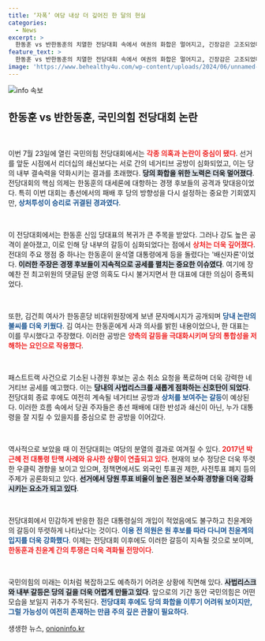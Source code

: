 ```yaml
---
title: ‘자폭’ 여당 내상 더 깊어진 한 달의 현실
categories:
  - News
excerpt: >
  한동훈 vs 반한동훈의 치열한 전당대회 속에서 여권의 화합은 멀어지고, 긴장감은 고조되었다. 의혹의 그림자는 사법리스크를 키우고, 총선 참패 이후 쇄신은 공감 없이 사라졌다. 한동훈의 ‘상처투성이 승리’가 당에 남긴 상처, 후폭풍은 불가피할 듯.
feature_text: >
  한동훈 vs 반한동훈의 치열한 전당대회 속에서 여권의 화합은 멀어지고, 긴장감은 고조되었다. 의혹의 그림자는 사법리스크를 키우고, 총선 참패 이후 쇄신은 공감 없이 사라졌다. 한동훈의 ‘상처투성이 승리’가 당에 남긴 상처, 후폭풍은 불가피할 듯.
image: 'https://www.behealthy4u.com/wp-content/uploads/2024/06/unnamed-file.png'
---
```


<p><img src="https://www.behealthy4u.com/wp-content/uploads/2024/06/unnamed-file.png" alt="info 속보" /></p>

<h2 data-ke-size="size26">한동훈 vs 반한동훈, 국민의힘 전당대회 논란</h2>

<p data-ke-size="size16">&nbsp;</p>

<p>이번 7월 23일에 열린 국민의힘 전당대회에서는 <b><span style="color: #ee2323;">각종 의혹과 논란이 중심이 됐다</span></b>. 선거를 앞둔 시점에서 리더십의 쇄신보다는 서로 간의 네거티브 공방이 심화되었고, 이는 당의 내부 결속력을 약화시키는 결과를 초래했다. <b><span style="background-color: #21538527;">당의 화합을 위한 노력은 더욱 멀어졌다</span></b>. 전당대회의 핵심 의제는 한동훈의 대세론에 대항하는 경쟁 후보들의 공격과 맞대응이었다. 특히 이번 대회는 총선에서의 패배 후 당의 방향성을 다시 설정하는 중요한 기회였지만, <b><span style="color: #1a5490;">상처투성이 승리로 귀결된 경과였다</span></b>.</p>

<p data-ke-size="size16">&nbsp;</p>

<p>이 전당대회에서는 한동훈 신임 당대표의 복귀가 큰 주목을 받았다. 그러나 강도 높은 공격이 쏟아졌고, 이로 인해 당 내부의 갈등이 심화되었다는 점에서 <b><span style="color: #ee2323;">상처는 더욱 깊어졌다</span></b>. 전대의 주요 쟁점 중 하나는 한동훈이 윤석열 대통령에게 등을 돌렸다는 '배신자론'이었다. <b><span style="background-color: #21538527;">이러한 주장은 경쟁 후보들이 지속적으로 공세를 펼치는 중요한 이슈였다</span></b>. 여기에 장예찬 전 최고위원의 댓글팀 운영 의혹도 다시 불거지면서 한 대표에 대한 의심이 증폭되었다.</p>

<p data-ke-size="size16">&nbsp;</p>

<p>또한, 김건희 여사가 한동훈당 비대위원장에게 보낸 문자메시지가 공개되며 <b><span style="color: #1a5490;">당내 논란의 불씨를 더욱 키웠다</span></b>. 김 여사는 한동훈에게 사과 의사를 밝힌 내용이었으나, 한 대표는 이를 무시했다고 주장했다. 이러한 공방은 <b><span style="color: #ee2323;">양측의 갈등을 극대화시키며 당의 통합성을 저해하는 요인으로 작용했다</span></b>.</p>

<p data-ke-size="size16">&nbsp;</p>

<p>패스트트랙 사건으로 기소된 나경원 후보는 공소 취소 요청을 폭로하며 더욱 강력한 네거티브 공세를 예고했다. 이는 <b><span style="background-color: #21538527;">당내의 사법리스크를 새롭게 점화하는 신호탄이 되었다</span></b>. 전당대회 종료 후에도 여전히 계속될 네거티브 공방과 <b><span style="color: #1a5490;">상처를 보여주는 갈등</span></b>이 예상된다. 이러한 흐름 속에서 당권 주자들은 총선 패배에 대한 반성과 쇄신이 아닌, 누가 대통령을 잘 지킬 수 있을지를 중심으로 한 공방을 이어갔다.</p>

<p data-ke-size="size16">&nbsp;</p>

<p>역사적으로 보았을 때 이 전당대회는 여당의 분열의 결과로 여겨질 수 있다. <b><span style="color: #ee2323;">2017년 박근혜 전 대통령 탄핵 사례와 유사한 상황이 연출되고 있다</span></b>. 현재의 보수 정당은 더욱 뚜렷한 우클릭 경향을 보이고 있으며, 정책면에서도 외국인 투표권 제한, 사전투표 폐지 등의 주제가 공론화되고 있다. <b><span style="background-color: #21538527;">선거에서 당원 투표 비율이 높은 점은 보수화 경향을 더욱 강화시키는 요소가 되고 있다</span></b>.</p>

<p data-ke-size="size16">&nbsp;</p>

<p>전당대회에서 민감하게 반응한 점은 대통령실의 개입이 적었음에도 불구하고 친윤계와의 갈등이 뚜렷하게 나타났다는 것이다. <b><span style="color: #1a5490;">이용 전 의원은 원 후보를 따라 다니며 친윤계의 입지를 더욱 강화했다</span></b>. 이제는 전당대회 이후에도 이러한 갈등이 지속될 것으로 보이며, <b><span style="color: #ee2323;">한동훈과 친윤계 간의 투쟁은 더욱 격화될 전망이다</span></b>.</p>

<p data-ke-size="size16">&nbsp;</p>

<p>국민의힘의 미래는 이처럼 복잡하고도 예측하기 어려운 상황에 직면해 있다. <b><span style="background-color: #21538527;">사법리스크와 내부 갈등은 당의 길을 더욱 어렵게 만들고 있다</span></b>. 앞으로의 기간 동안 국민의힘은 어떤 모습을 보일지 귀추가 주목된다. <b><span style="color: #1a5490;">전당대회 후에도 당의 화합을 이루기 어려워 보이지만, 그럴 가능성이 여전히 존재하는 만큼 주의 깊은 관찰이 필요하다</span></b>.</p>
생생한 뉴스, <a href="https://onioninfo.kr" rel="dofollow">onioninfo.kr</a>


